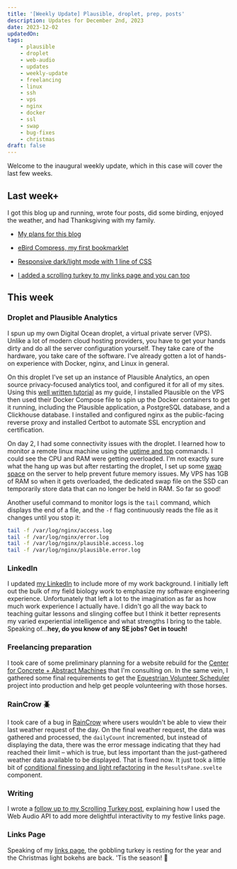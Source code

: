 ```yaml
---
title: '[Weekly Update] Plausible, droplet, prep, posts'
description: Updates for December 2nd, 2023
date: 2023-12-02
updatedOn:
tags:
    - plausible
    - droplet
    - web-audio
    - updates
    - weekly-update
    - freelancing
    - linux
    - ssh
    - vps
    - nginx
    - docker
    - ssl
    - swap
    - bug-fixes
    - christmas
draft: false
---
```


Welcome to the inaugural weekly update, which in this case will cover the last few weeks.

## Last week+

I got this blog up and running, wrote four posts, did some birding, enjoyed the weather, and had Thanksgiving with my family.

-   [My plans for this blog](/blog/blog-plans/)

-   [eBird Compress, my first bookmarklet](/blog/ebird-bookmarklet/)

-   [Responsive dark/light mode with 1 line of CSS](/blog/one-line-light-dark-mode/)

-   [I added a scrolling turkey to my links page and you can too](/blog/scrolling-turkey/)

## This week

### Droplet and Plausible Analytics

I spun up my own Digital Ocean droplet, a virtual private server (VPS). Unlike a lot of modern cloud hosting providers, you have to get your hands dirty and do all the server configuration yourself. They take care of the hardware, you take care of the software. I've already gotten a lot of hands-on experience with Docker, nginx, and Linux in general.

On this droplet I've set up an instance of Plausible Analytics, an open source privacy-focused analytics tool, and configured it for all of my sites. Using this [well written tutorial](https://www.digitalocean.com/community/tutorials/how-to-install-plausible-analytics-on-ubuntu-22-04) as my guide, I installed Plausible on the VPS then used their Docker Compose file to spin up the Docker containers to get it running, including the Plausible application, a PostgreSQL database, and a Clickhouse database. I installed and configured nginx as the public-facing reverse proxy and installed Certbot to automate SSL encryption and certification.

On day 2, I had some connectivity issues with the droplet. I learned how to monitor a remote linux machine using the [uptime and top](https://www.digitalocean.com/community/tutorials/how-to-monitor-cpu-use-on-digitalocean-droplets) commands. I could see the CPU and RAM were getting overloaded. I'm not exactly sure what the hang up was but after restarting the droplet, I set up some [swap space](https://www.digitalocean.com/community/tutorials/how-to-add-swap-space-on-ubuntu-16-04) on the server to help prevent future memory issues. My VPS has 1GB of RAM so when it gets overloaded, the dedicated swap file on the SSD can temporarily store data that can no longer be held in RAM. So far so good!

Another useful command to monitor logs is the `tail` command, which displays the end of a file, and the `-f` flag continuously reads the file as it changes until you stop it:

```bash
tail -f /var/log/nginx/access.log
tail -f /var/log/nginx/error.log
tail -f /var/log/nginx/plausible.access.log
tail -f /var/log/nginx/plausible.error.log
```

### LinkedIn

I updated [my LinkedIn](https://www.linkedin.com/in/parkerdavisaz/) to include more of my work background. I initially left out the bulk of my field biology work to emphasize my software engineering experience. Unfortunately that left a lot to the imagination as far as how much work experience I actually have. I didn't go all the way back to teaching guitar lessons and slinging coffee but I think it better represents my varied experiential intelligence and what strengths I bring to the table. Speaking of...**hey, do you know of any SE jobs? Get in touch!**

### Freelancing preparation

I took care of some preliminary planning for a website rebuild for the [Center for Concrete + Abstract Machines](https://abstractconcrete.center/) that I'm consulting on. In the same vein, I gathered some final requirements to get the [Equestrian Volunteer Scheduler](/projects/evs/) project into production and help get people volunteering with those horses.

### RainCrow 🪲

I took care of a bug in [RainCrow](https://raincrow.netlify.app) where users wouldn't be able to view their last weather request of the day. On the final weather request, the data was gathered and processed, the `dailyCount` incremented, but instead of displaying the data, there was the error message indicating that they had reached their limit – which is true, but less important than the just-gathered weather data available to be displayed. That is fixed now. It just took a little bit of [conditional finessing and light refactoring](https://github.com/parkerdavis1/raincrow-sveltekit/commit/bf120b8ed09d783aadb0288eda567cf6965cbb90) in the `ResultsPane.svelte` component.

### Writing

I wrote a [follow up to my Scrolling Turkey post](/blog/scrolling-turkey-part-ii/), explaining how I used the Web Audio API to add more delightful interactivity to my festive links page.

### Links Page

Speaking of my [links page](https://links.parkerdavis.dev), the gobbling turkey is resting for the year and the Christmas light bokehs are back. 'Tis the season! 🎄
